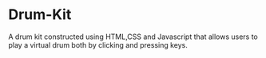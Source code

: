 # Drum-Kit
A drum kit constructed using HTML,CSS and Javascript that allows users to play a virtual drum both by clicking and pressing keys.
